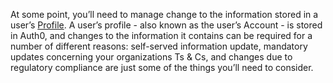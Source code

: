 At some point, you’ll need to manage change to the information stored in a user’s [Profile](/users/concepts/overview-user-profile). A user’s profile - also known as the user’s Account - is stored in Auth0, and changes to the information it contains can be required for a number of different reasons: self-served information update, mandatory updates concerning your organizations Ts & Cs, and changes due to regulatory compliance are just some of the things you’ll need to consider.